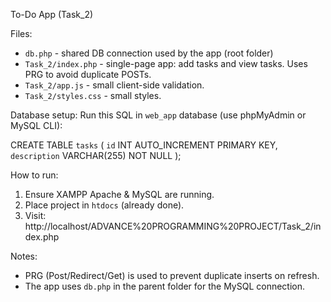 To-Do App (Task_2)

Files:
- `db.php` - shared DB connection used by the app (root folder)
- `Task_2/index.php` - single-page app: add tasks and view tasks. Uses PRG to avoid duplicate POSTs.
- `Task_2/app.js` - small client-side validation.
- `Task_2/styles.css` - small styles.

Database setup:
Run this SQL in `web_app` database (use phpMyAdmin or MySQL CLI):

CREATE TABLE `tasks` (
  `id` INT AUTO_INCREMENT PRIMARY KEY,
  `description` VARCHAR(255) NOT NULL
);

How to run:
1. Ensure XAMPP Apache & MySQL are running.
2. Place project in `htdocs` (already done).
3. Visit: http://localhost/ADVANCE%20PROGRAMMING%20PROJECT/Task_2/index.php

Notes:
- PRG (Post/Redirect/Get) is used to prevent duplicate inserts on refresh.
- The app uses `db.php` in the parent folder for the MySQL connection.

